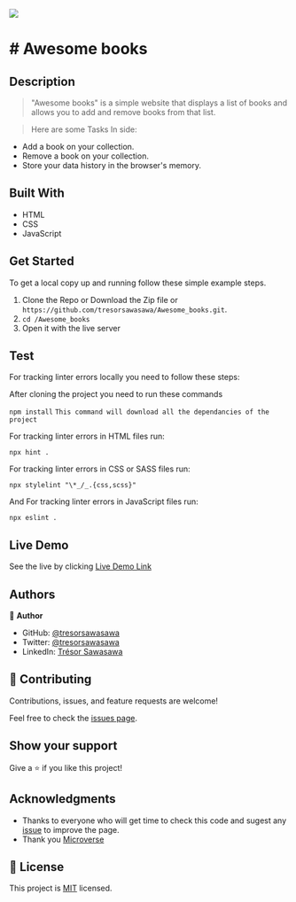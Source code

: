 ![](https://img.shields.io/badge/Microverse-blueviolet)

# # Awesome books

## Description

> "Awesome books" is a simple website that displays a list of books and allows you to add and remove books from that list.  

> Here are some Tasks In side:

 - Add a book on your collection.
 - Remove a book on your collection.
 - Store your data history in the browser's memory.

## Built With

- HTML
- CSS
- JavaScript

## Get Started

To get a local copy up and running follow these simple example steps.

1. Clone the Repo or Download the Zip file or ``` https://github.com/tresorsawasawa/Awesome_books.git ```.
2. ``` cd /Awesome_books ```
3. Open it with the live server

## Test

For tracking linter errors locally you need to follow these steps:

After cloning the project you need to run these commands

``` npm install ```  `` This command will download all the dependancies of the project ``

For tracking linter errors in HTML files run:

``` npx hint . ```

For tracking linter errors in CSS or SASS files run:

``` npx stylelint "\*_/_.{css,scss}" ```

And For tracking linter errors in JavaScript files run:

``` npx eslint . ```
## Live Demo

See the live by clicking [Live Demo Link]()

## Authors

👤 **Author**

- GitHub: [@tresorsawasawa](https://github.com/tresorsawasawa)
- Twitter: [@tresorsawasawa](https://twitter.com/TresorSawasawa)
- LinkedIn: [Trésor Sawasawa](https://www.linkedin.com/in/tr%C3%A9sor-sawasawa-43745320b/)

## 🤝 Contributing

Contributions, issues, and feature requests are welcome!

Feel free to check the [issues page](../../issues/).

## Show your support

Give a ⭐️ if you like this project!

## Acknowledgments

- Thanks to everyone who will get time to check this code and sugest any [issue](https://github.com/tresorsawasawa/MyPortfolio/issues) to improve the page.
- Thank you [Microverse](https://www.microverse.org/)

## 📝 License

This project is [MIT](./MIT.md) licensed.
